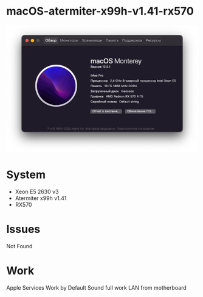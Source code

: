 # macOS-atermiter-x99h-v1.41-rx570
![screen](screen.png)

# System
- Xeon E5 2630 v3
- Atermiter x99h v1.41
- RX570

# Issues

Not Found

# Work

Apple Services Work by Default
Sound full work
LAN from motherboard
